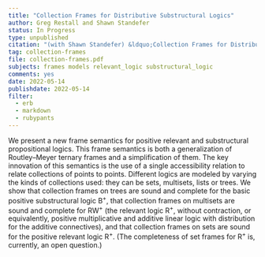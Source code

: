 ```yaml
---
title: "Collection Frames for Distributive Substructural Logics"
author: Greg Restall and Shawn Standefer
status: In Progress
type: unpublished
citation: "(with Shawn Standefer) &ldquo;Collection Frames for Distributive Substructural Logics,&rdquo; to appear in the <em>Review of Symbolic Logic</em>."
tag: collection-frames
file: collection-frames.pdf
subjects: frames models relevant_logic substructural_logic
comments: yes
date: 2022-05-14
publishdate: 2022-05-14
filter:
  - erb
  - markdown
  - rubypants
---
```


We present a new frame semantics for positive relevant and substructural propositional logics. This frame semantics is both a generalization of Routley&ndash;Meyer ternary frames and a simplification of them. The key innovation of this semantics is the use of a single accessibility relation to relate collections of points to points.  Different logics are modeled by varying the kinds of collections used: they can be sets, multisets, lists or trees. We show that collection frames on trees are sound and complete for the basic positive substructural logic B<sup>+</sup>, that collection frames on multisets are sound and complete for RW<sup>+</sup> (the relevant logic R<sup>+</sup>, without contraction, or equivalently, positive multiplicative and additive linear logic with distribution for the additive connectives), and that collection frames on sets are sound for the positive relevant logic R<sup>+</sup>. (The completeness of set frames for R<sup>+</sup> is, currently, an open question.)
